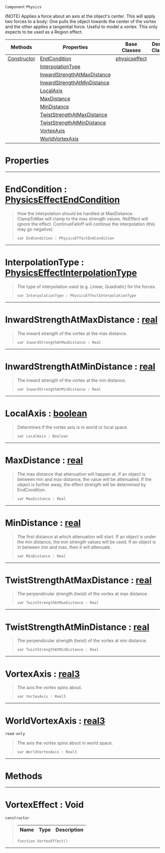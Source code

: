  `Component` `Physics`



(NOTE) Applies a force about an axis at the object's center. This will apply two forces to a body: One pulls the object towards the center of the vortex and the other applies a tangential force. Useful to model a vortex. This only expects to be used as a Region effect.

|Methods|Properties|Base Classes|Derived Classes|
|---|---|---|---|
|[ Constructor](https://github.com/ZilchEngine/ZilchDocs/blob/master/code_reference/class_reference/vortexeffect.markdown#vortexeffect-void)|[ EndCondition](https://github.com/ZilchEngine/ZilchDocs/blob/master/code_reference/class_reference/vortexeffect.markdown#endcondition-zilch-engine)|[physicseffect](https://github.com/ZilchEngine/ZilchDocs/blob/master/code_reference/class_reference/physicseffect.markdown)| |
| |[ InterpolationType](https://github.com/ZilchEngine/ZilchDocs/blob/master/code_reference/class_reference/vortexeffect.markdown#interpolationtype-zilch-e)| | |
| |[ InwardStrengthAtMaxDistance](https://github.com/ZilchEngine/ZilchDocs/blob/master/code_reference/class_reference/vortexeffect.markdown#inwardstrengthatmaxdista)| | |
| |[ InwardStrengthAtMinDistance](https://github.com/ZilchEngine/ZilchDocs/blob/master/code_reference/class_reference/vortexeffect.markdown#inwardstrengthatmindista)| | |
| |[ LocalAxis](https://github.com/ZilchEngine/ZilchDocs/blob/master/code_reference/class_reference/vortexeffect.markdown#localaxis-zilch-engine-do)| | |
| |[ MaxDistance](https://github.com/ZilchEngine/ZilchDocs/blob/master/code_reference/class_reference/vortexeffect.markdown#maxdistance-zilch-engine)| | |
| |[ MinDistance](https://github.com/ZilchEngine/ZilchDocs/blob/master/code_reference/class_reference/vortexeffect.markdown#mindistance-zilch-engine)| | |
| |[ TwistStrengthAtMaxDistance](https://github.com/ZilchEngine/ZilchDocs/blob/master/code_reference/class_reference/vortexeffect.markdown#twiststrengthatmaxdistan)| | |
| |[ TwistStrengthAtMinDistance](https://github.com/ZilchEngine/ZilchDocs/blob/master/code_reference/class_reference/vortexeffect.markdown#twiststrengthatmindistan)| | |
| |[ VortexAxis](https://github.com/ZilchEngine/ZilchDocs/blob/master/code_reference/class_reference/vortexeffect.markdown#vortexaxis-zilch-engine-d)| | |
| |[ WorldVortexAxis](https://github.com/ZilchEngine/ZilchDocs/blob/master/code_reference/class_reference/vortexeffect.markdown#worldvortexaxis-zilch-eng)| | |


 #  Properties


---  
 #  EndCondition : [PhysicsEffectEndCondition](https://github.com/ZilchEngine/ZilchDocs/blob/master/code_reference/enum_reference.markdown#physicseffectendcondition)

> How the interpolation should be handled at MaxDistance. ClampToMax will clamp to the max strength values. NoEffect will ignore the effect. ContinueFalloff will continue the interpolation (this may go negative).
> ``` lang=cpp, name=Nada
> var EndCondition : PhysicsEffectEndCondition


---  
 #  InterpolationType : [PhysicsEffectInterpolationType](https://github.com/ZilchEngine/ZilchDocs/blob/master/code_reference/enum_reference.markdown#physicseffectinterpolationtype)

> The type of interpolation used (e.g. Linear, Quadratic) for the forces.
> ``` lang=cpp, name=Nada
> var InterpolationType : PhysicsEffectInterpolationType


---  
 #  InwardStrengthAtMaxDistance : [real](https://github.com/ZilchEngine/ZilchDocs/blob/master/code_reference/nada_base_types/real.markdown)

> The inward strength of the vortex at the max distance.
> ``` lang=cpp, name=Nada
> var InwardStrengthAtMaxDistance : Real


---  
 #  InwardStrengthAtMinDistance : [real](https://github.com/ZilchEngine/ZilchDocs/blob/master/code_reference/nada_base_types/real.markdown)

> The inward strength of the vortex at the min distance.
> ``` lang=cpp, name=Nada
> var InwardStrengthAtMinDistance : Real


---  
 #  LocalAxis : [boolean](https://github.com/ZilchEngine/ZilchDocs/blob/master/code_reference/nada_base_types/boolean.markdown)

> Determines if the vortex axis is in world or local space.
> ``` lang=cpp, name=Nada
> var LocalAxis : Boolean


---  
 #  MaxDistance : [real](https://github.com/ZilchEngine/ZilchDocs/blob/master/code_reference/nada_base_types/real.markdown)

> The max distance that attenuation will happen at. If an object is between min and max distance, the value will be attenuated. If the object is further away, the effect strength will be determined by EndCondition.
> ``` lang=cpp, name=Nada
> var MaxDistance : Real


---  
 #  MinDistance : [real](https://github.com/ZilchEngine/ZilchDocs/blob/master/code_reference/nada_base_types/real.markdown)

> The first distance at which attenuation will start. If an object is under the min distance, the min strength values will be used. If an object is in between min and max, then it will attenuate.
> ``` lang=cpp, name=Nada
> var MinDistance : Real


---  
 #  TwistStrengthAtMaxDistance : [real](https://github.com/ZilchEngine/ZilchDocs/blob/master/code_reference/nada_base_types/real.markdown)

> The perpendicular strength (twist) of the vortex at max distance.
> ``` lang=cpp, name=Nada
> var TwistStrengthAtMaxDistance : Real


---  
 #  TwistStrengthAtMinDistance : [real](https://github.com/ZilchEngine/ZilchDocs/blob/master/code_reference/nada_base_types/real.markdown)

> The perpendicular strength (twist) of the vortex at min distance.
> ``` lang=cpp, name=Nada
> var TwistStrengthAtMinDistance : Real


---  
 #  VortexAxis : [real3](https://github.com/ZilchEngine/ZilchDocs/blob/master/code_reference/nada_base_types/real3.markdown)

> The axis the vortex spins about.
> ``` lang=cpp, name=Nada
> var VortexAxis : Real3


---  
 #  WorldVortexAxis : [real3](https://github.com/ZilchEngine/ZilchDocs/blob/master/code_reference/nada_base_types/real3.markdown)

 `read-only`

> The axis the vortex spins about in world space.
> ``` lang=cpp, name=Nada
> var WorldVortexAxis : Real3


---  
 #  Methods


---  
 #  VortexEffect : Void

 `constructor`

> 
> |Name|Type|Description|
> |---|---|---|
> ``` lang=cpp, name=Nada
> function VortexEffect()
> ``` 


---  
 

 